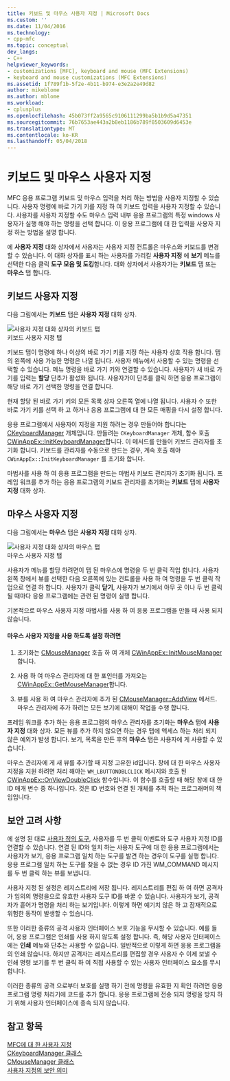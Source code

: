 ```yaml
---
title: 키보드 및 마우스 사용자 지정 | Microsoft Docs
ms.custom: ''
ms.date: 11/04/2016
ms.technology:
- cpp-mfc
ms.topic: conceptual
dev_langs:
- C++
helpviewer_keywords:
- customizations [MFC], keyboard and mouse (MFC Extensions)
- keyboard and mouse customizations (MFC Extensions)
ms.assetid: 1f789f1b-5f2e-4b11-b974-e3e2a2e49d82
author: mikeblome
ms.author: mblome
ms.workload:
- cplusplus
ms.openlocfilehash: 45b073ff2a9565c9106111299ba5b1b9d5a47351
ms.sourcegitcommit: 76b7653ae443a2b8eb1186b789f8503609d6453e
ms.translationtype: MT
ms.contentlocale: ko-KR
ms.lasthandoff: 05/04/2018
---
```

# <a name="keyboard-and-mouse-customization"></a>키보드 및 마우스 사용자 지정
MFC 응용 프로그램 키보드 및 마우스 입력을 처리 하는 방법을 사용자 지정할 수 있습니다. 사용자 명령에 바로 가기 키를 지정 하 여 키보드 입력을 사용자 지정할 수 있습니다. 사용자를 사용자 지정할 수도 마우스 입력 내부 응용 프로그램의 특정 windows 사용자가 실행 해야 하는 명령을 선택 합니다. 이 응용 프로그램에 대 한 입력을 사용자 지정 하는 방법을 설명 합니다.  
  
 에 **사용자 지정** 대화 상자에서 사용자는 사용자 지정 컨트롤은 마우스와 키보드를 변경할 수 있습니다. 이 대화 상자를 표시 하는 사용자를 가리킬 **사용자 지정** 에 **보기** 메뉴를 선택한 다음 클릭 **도구 모음 및 도킹**합니다. 대화 상자에서 사용자가는 **키보드** 탭 또는 **마우스** 탭 합니다.  
  
## <a name="keyboard-customization"></a>키보드 사용자 지정  
 다음 그림에서는 **키보드** 탭은 **사용자 지정** 대화 상자.  
  
 ![사용자 지정 대화 상자의 키보드 탭](../mfc/media/mfcnextkeyboardtab.png "mfcnextkeyboardtab")  
키보드 사용자 지정 탭  
  
 키보드 탭이 명령에 하나 이상의 바로 가기 키를 지정 하는 사용자 상호 작용 합니다. 탭의 왼쪽에 사용 가능한 명령은 나열 됩니다. 사용자 메뉴에서 사용할 수 있는 명령을 선택할 수 있습니다. 메뉴 명령을 바로 가기 키와 연결할 수 있습니다. 사용자가 새 바로 가기를 입력는 **할당** 단추가 활성화 됩니다. 사용자가이 단추를 클릭 하면 응용 프로그램이 해당 바로 가기 선택한 명령을 연결 합니다.  
  
 현재 할당 된 바로 가기 키의 모든 목록 상자 오른쪽 열에 나열 됩니다. 사용자 수 또한 바로 가기 키를 선택 하 고 하거나 응용 프로그램에 대 한 모든 매핑을 다시 설정 합니다.  
  
 응용 프로그램에서 사용자이 지정을 지원 하려는 경우 만들어야 합니다는 [CKeyboardManager](../mfc/reference/ckeyboardmanager-class.md) 개체입니다. 만들려는 `CKeyboardManager` 개체, 함수 호출 [CWinAppEx::InitKeyboardManager](../mfc/reference/cwinappex-class.md#initkeyboardmanager)합니다. 이 메서드를 만들어 키보드 관리자를 초기화 합니다. 키보드를 관리자를 수동으로 만드는 경우, 계속 호출 해야 `CWinAppEx::InitKeyboardManager` 를 초기화 합니다.  
  
 마법사를 사용 하 여 응용 프로그램을 만드는 마법사 키보드 관리자가 초기화 됩니다. 프레임 워크를 추가 하는 응용 프로그램의 키보드 관리자를 초기화는 **키보드** 탭에 **사용자 지정** 대화 상자.  
  
## <a name="mouse-customization"></a>마우스 사용자 지정  
 다음 그림에서는 **마우스** 탭은 **사용자 지정** 대화 상자.  
  
 ![사용자 지정 대화 상자의 마우스 탭](../mfc/media/mfcnextmousetab.png "mfcnextmousetab")  
마우스 사용자 지정 탭  
  
 사용자가 메뉴를 할당 하려면이 탭 된 마우스에 명령을 두 번 클릭 작업 합니다. 사용자 왼쪽 창에서 뷰를 선택한 다음 오른쪽에 있는 컨트롤을 사용 하 여 명령을 두 번 클릭 작업으로 연결 하 합니다. 사용자가 클릭 **닫기**, 사용자가 보기에서 아무 곳 이나 두 번 클릭 될 때마다 응용 프로그램에는 관련 된 명령이 실행 합니다.  
  
 기본적으로 마우스 사용자 지정 마법사를 사용 하 여 응용 프로그램을 만들 때 사용 되지 않습니다.  
  
#### <a name="to-enable-mouse-customization"></a>마우스 사용자 지정을 사용 하도록 설정 하려면  
  
1.  초기화는 [CMouseManager](../mfc/reference/cmousemanager-class.md) 호출 하 여 개체 [CWinAppEx::InitMouseManager](../mfc/reference/cwinappex-class.md#initmousemanager)합니다.  
  
2.  사용 하 여 마우스 관리자에 대 한 포인터를 가져오는 [CWinAppEx::GetMouseManager](../mfc/reference/cwinappex-class.md#getmousemanager)합니다.  
  
3.  뷰를 사용 하 여 마우스 관리자에 추가 된 [CMouseManager::AddView](../mfc/reference/cmousemanager-class.md#addview) 메서드. 마우스 관리자에 추가 하려는 모든 보기에 대해이 작업을 수행 합니다.  
  
 프레임 워크를 추가 하는 응용 프로그램의 마우스 관리자를 초기화는 **마우스** 탭에 **사용자 지정** 대화 상자. 모든 뷰를 추가 하지 않으면 하는 경우 탭에 액세스 하는 처리 되지 않은 예외가 발생 합니다. 보기, 목록을 만든 후의 **마우스** 탭은 사용자에 게 사용할 수 있습니다.  
  
 마우스 관리자에 게 새 뷰를 추가할 때 지정 고유한 id입니다. 창에 대 한 마우스 사용자 지정을 지원 하려면 처리 해야는 `WM_LBUTTONDBLCLICK` 메시지와 호출 된 [CWinAppEx::OnViewDoubleClick](../mfc/reference/cwinappex-class.md#onviewdoubleclick) 함수입니다. 이 함수를 호출할 때 해당 창에 대 한 ID 매개 변수 중 하나입니다. 것은 ID 번호와 연결 된 개체를 추적 하는 프로그래머의 책임입니다.  
  
## <a name="security-concerns"></a>보안 고려 사항  
 에 설명 된 대로 [사용자 정의 도구](../mfc/user-defined-tools.md), 사용자를 두 번 클릭 이벤트와 도구 사용자 지정 ID를 연결할 수 있습니다. 연결 된 ID와 일치 하는 사용자 도구에 대 한 응용 프로그램에서는 사용자가 보기, 응용 프로그램 일치 하는 도구를 발견 하는 경우이 도구를 실행 합니다. 응용 프로그램 일치 하는 도구를 찾을 수 없는 경우 ID 가진 WM_COMMAND 메시지를 두 번 클릭 하는 뷰를 보냅니다.  
  
 사용자 지정 된 설정은 레지스트리에 저장 됩니다. 레지스트리를 편집 하 여 하면 공격자가 임의의 명령을으로 유효한 사용자 도구 ID를 바꿀 수 있습니다. 사용자가 보기, 공격자가 흩어가 명령을 처리 하는 보기입니다. 이렇게 하면 예기치 않은 하 고 잠재적으로 위험한 동작이 발생할 수 있습니다.  
  
 또한 이러한 종류의 공격 사용자 인터페이스 보호 기능을 무시할 수 있습니다. 예를 들어, 응용 프로그램은 인쇄를 사용 하지 않도록 설정 합니다. 즉, 해당 사용자 인터페이스에는 **인쇄** 메뉴와 단추는 사용할 수 없습니다. 일반적으로 이렇게 하면 응용 프로그램을의 인쇄 않습니다. 하지만 공격자는 레지스트리를 편집할 경우 사용자 수 이제 보낼 수 인쇄 명령 보기를 두 번 클릭 하 여 직접 사용할 수 있는 사용자 인터페이스 요소를 무시 합니다.  
  
 이러한 종류의 공격 으로부터 보호를 실행 하기 전에 명령을 유효한 지 확인 하려면 응용 프로그램 명령 처리기에 코드를 추가 합니다. 응용 프로그램에 전송 되지 명령을 방지 하기 위해 사용자 인터페이스에 종속 되지 않습니다.  
  
## <a name="see-also"></a>참고 항목  
 [MFC에 대 한 사용자 지정](../mfc/customization-for-mfc.md)   
 [CKeyboardManager 클래스](../mfc/reference/ckeyboardmanager-class.md)   
 [CMouseManager 클래스](../mfc/reference/cmousemanager-class.md)   
 [사용자 지정의 보안 의미](../mfc/security-implications-of-customization.md)

